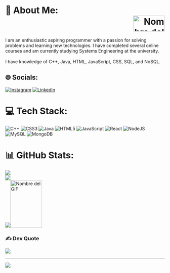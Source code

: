 # 💫 About Me: <div align="right"> <img src="https://media.tenor.com/p9WTepdC3x8AAAAi/skateboard-skateboarding.gif" alt="Nombre del GIF" width="100" height="50"></div>
I am an enthusiastic aspiring programmer with a passion for solving problems and learning new technologies. I have completed several online courses and am currently studying Systems Engineering at the university.<br><br>I have knowledge of C++, Java, HTML, JavaScript, CSS, SQL, and NoSQL.

## 🌐 Socials:
[![Instagram](https://img.shields.io/badge/Instagram-%23E4405F.svg?logo=Instagram&logoColor=white)](https://instagram.com/https://www.instagram.com/anthah_131/) [![LinkedIn](https://img.shields.io/badge/LinkedIn-%230077B5.svg?logo=linkedin&logoColor=white)](https://linkedin.com/in/https://www.linkedin.com/in/anthony-%C3%A1vila-hern%C3%A1ndez/)

# 💻 Tech Stack:
![C++](https://img.shields.io/badge/c++-%2300599C.svg?style=flat&logo=c%2B%2B&logoColor=white) ![CSS3](https://img.shields.io/badge/css3-%231572B6.svg?style=flat&logo=css3&logoColor=white) ![Java](https://img.shields.io/badge/java-%23ED8B00.svg?style=flat&logo=java&logoColor=white) ![HTML5](https://img.shields.io/badge/html5-%23E34F26.svg?style=flat&logo=html5&logoColor=white) ![JavaScript](https://img.shields.io/badge/javascript-%23323330.svg?style=flat&logo=javascript&logoColor=%23F7DF1E) ![React](https://img.shields.io/badge/react-%2320232a.svg?style=flat&logo=react&logoColor=%2361DAFB) ![NodeJS](https://img.shields.io/badge/node.js-6DA55F?style=flat&logo=node.js&logoColor=white) ![MySQL](https://img.shields.io/badge/mysql-%2300f.svg?style=flat&logo=mysql&logoColor=white) ![MongoDB](https://img.shields.io/badge/MongoDB-%234ea94b.svg?style=flat&logo=mongodb&logoColor=white)
# 📊 GitHub Stats:
![](https://github-readme-stats.vercel.app/api?username=Anthonyah131&theme=dark&hide_border=true&include_all_commits=false&count_private=true)<br/>
![](https://github-readme-streak-stats.herokuapp.com/?user=Anthonyah131&theme=dark&hide_border=true)<br/>
![](https://github-readme-stats.vercel.app/api/top-langs/?username=Anthonyah131&theme=dark&hide_border=true&include_all_commits=false&count_private=true&layout=compact)<img src="https://media.tenor.com/Ds6kZ-PWFzwAAAAi/haruhi-hare-hare-yukai.gif" alt="Nombre del GIF" width="100" height="150">

### ✍️ Dev Quote
![](https://quotes-github-readme.vercel.app/api?type=horizontal&theme=radical)

---
[![](https://visitcount.itsvg.in/api?id=Anthonyah131&icon=7&color=0)](https://visitcount.itsvg.in)

<!-- Proudly created with GPRM ( https://gprm.itsvg.in ) -->

